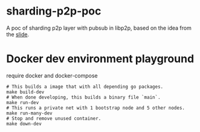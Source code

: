 # sharding-p2p-poc

A poc of sharding p2p layer with pubsub in libp2p, based on the idea from the [slide](
https://docs.google.com/presentation/d/11a0jibNz0fyUnsWt9fa2MmghHANdHAAABa0TV7EieHs/edit?usp=sharing).


# Docker dev environment playground

require docker and docker-compose

```
# This builds a image that with all depending go packages.
make build-dev
# When done developing, this builds a binary file `main`.
make run-dev
# This runs a private net with 1 bootstrap node and 5 other nodes.
make run-many-dev
# Stop and remove unused container.
make down-dev
```